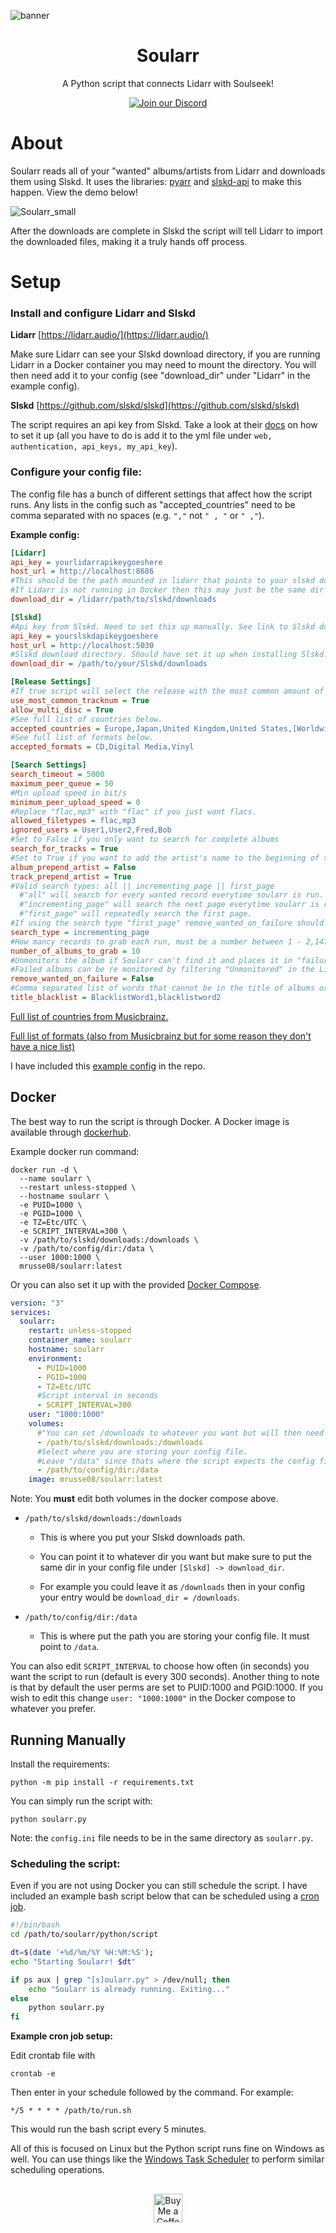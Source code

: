 ![banner](https://raw.githubusercontent.com/mrusse/soularr/refs/heads/main/resources/banner.png)

<h1 align="center">Soularr</h1>
<p align="center">
  A Python script that connects Lidarr with Soulseek!
</p>

<p align="center">
  <a href="https://discord.gg/EznhgYBayN">
    <img src="https://img.shields.io/discord/1292895470301220894?label=Discord&logo=discord&style=for-the-badge&cacheSeconds=60" alt="Join our Discord">
  </a>
</p>

# About

Soularr reads all of your "wanted" albums/artists from Lidarr and downloads them using Slskd. It uses the libraries: [pyarr](https://github.com/totaldebug/pyarr) and [slskd-api](https://github.com/bigoulours/slskd-python-api) to make this happen. View the demo below!

![Soularr_small](https://github.com/user-attachments/assets/15c47a82-ddf2-40e3-b143-2ad7f570730f)


After the downloads are complete in Slskd the script will tell Lidarr to import the downloaded files, making it a truly hands off process.
# Setup

### Install and configure Lidarr and Slskd

**Lidarr**
[https://lidarr.audio/](https://lidarr.audio/)

Make sure Lidarr can see your Slskd download directory, if you are running Lidarr in a Docker container you may need to mount the directory. You will then need add it to your config (see "download_dir" under "Lidarr" in the example config). 

**Slskd**
[https://github.com/slskd/slskd](https://github.com/slskd/slskd)

The script requires an api key from Slskd. Take a look at their [docs](https://github.com/slskd/slskd/blob/master/docs/config.md#authentication) on how to set it up (all you have to do is add it to the yml file under `web, authentication, api_keys, my_api_key`).

### Configure your config file:

The config file has a bunch of different settings that affect how the script runs. Any lists in the config such as "accepted_countries" need to be comma separated with no spaces (e.g. `","` not `" , "` or `" ,"`).

**Example config:**

```ini
[Lidarr]
api_key = yourlidarrapikeygoeshere
host_url = http://localhost:8686
#This should be the path mounted in lidarr that points to your slskd download directory.
#If Lidarr is not running in Docker then this may just be the same dir as Slskd is using below.
download_dir = /lidarr/path/to/slskd/downloads

[Slskd]
#Api key from Slskd. Need to set this up manually. See link to Slskd docs above.
api_key = yourslskdapikeygoeshere
host_url = http://localhost:5030
#Slskd download directory. Should have set it up when installing Slskd.
download_dir = /path/to/your/Slskd/downloads

[Release Settings]
#If true script will select the release with the most common amount of tracks out of all the releases.
use_most_common_tracknum = True
allow_multi_disc = True
#See full list of countries below.
accepted_countries = Europe,Japan,United Kingdom,United States,[Worldwide],Australia,Canada
#See full list of formats below.
accepted_formats = CD,Digital Media,Vinyl

[Search Settings]
search_timeout = 5000
maximum_peer_queue = 50
#Min upload speed in bit/s
minimum_peer_upload_speed = 0
#Replace "flac,mp3" with "flac" if you just want flacs.
allowed_filetypes = flac,mp3
ignored_users = User1,User2,Fred,Bob
#Set to False if you only want to search for complete albums
search_for_tracks = True
#Set to True if you want to add the artist's name to the beginning of the search for albums
album_prepend_artist = False
track_prepend_artist = True
#Valid search types: all || incrementing_page || first_page
  #"all" will search for every wanted record everytime soularr is run.
  #"incrementing_page" will search the next page everytime soularr is run.
  #"first_page" will repeatedly search the first page.
#If using the search type "first_page" remove_wanted_on_failure should be enabled.
search_type = incrementing_page
#How mancy records to grab each run, must be a number between 1 - 2,147,483,647
number_of_albums_to_grab = 10
#Unmonitors the album if Soularr can't find it and places it in "failure_list.txt". 
#Failed albums can be re monitored by filtering "Unmonitored" in the Lidarr wanted list.
remove_wanted_on_failure = False
#Comma separated list of words that cannot be in the title of albums or tracks. Case insensitive.
title_blacklist = BlacklistWord1,blacklistword2
```

[Full list of countries from Musicbrainz.](https://musicbrainz.org/doc/Release/Country)

[Full list of formats (also from Musicbrainz but for some reason they don't have a nice list)](https://pastebin.com/raw/pzGVUgaE)


I have included this [example config](https://github.com/mrusse/soularr/blob/main/config.ini) in the repo.


## Docker

The best way to run the script is through Docker. A Docker image is available through [dockerhub](https://hub.docker.com/r/mrusse08/soularr).

Example docker run command:
```shell
docker run -d \
  --name soularr \                           
  --restart unless-stopped \                 
  --hostname soularr \                       
  -e PUID=1000 \                            
  -e PGID=1000 \                            
  -e TZ=Etc/UTC \                           
  -e SCRIPT_INTERVAL=300 \                  
  -v /path/to/slskd/downloads:/downloads \   
  -v /path/to/config/dir:/data \
  --user 1000:1000 \         
  mrusse08/soularr:latest
```

Or you can also set it up with the provided [Docker Compose](https://github.com/mrusse/soularr/blob/main/docker-compose.yml).
```yml
version: "3"
services:
  soularr:
    restart: unless-stopped
    container_name: soularr
    hostname: soularr
    environment:
      - PUID=1000
      - PGID=1000
      - TZ=Etc/UTC
      #Script interval in seconds
      - SCRIPT_INTERVAL=300
    user: "1000:1000"
    volumes:
      #"You can set /downloads to whatever you want but will then need to change the Slskd download dir in your config file"
      - /path/to/slskd/downloads:/downloads
      #Select where you are storing your config file. 
      #Leave "/data" since thats where the script expects the config file to be
      - /path/to/config/dir:/data
    image: mrusse08/soularr:latest
```

Note: You **must** edit both volumes in the docker compose above. 

- `/path/to/slskd/downloads:/downloads`

  + This is where you put your Slskd downloads path.

  + You can point it to whatever dir you want but make sure to put the same dir in your config file under `[Slskd] -> download_dir`.

  + For example you could leave it as `/downloads` then in your config your entry would be `download_dir = /downloads`.

- `/path/to/config/dir:/data`

  + This is where put the path you are storing your config file. It must point to `/data`.

You can also edit `SCRIPT_INTERVAL` to choose how often (in seconds) you want the script to run (default is every 300 seconds). Another thing to note is that by default the user perms are set to PUID:1000 and PGID:1000. If you wish to edit this change `user: "1000:1000"` in the Docker compose to whatever you prefer.

## Running Manually

Install the requirements:
```
python -m pip install -r requirements.txt
```

You can simply run the script with:
```
python soularr.py
```
Note: the `config.ini` file needs to be in the same directory as `soularr.py`.

### Scheduling the script:

Even if you are not using Docker you can still schedule the script. I have included an example bash script below that can be scheduled using a [cron job](https://crontab.guru/every-5-minutes).

```bash
#!/bin/bash
cd /path/to/soularr/python/script

dt=$(date '+%d/%m/%Y %H:%M:%S');
echo "Starting Soularr! $dt"

if ps aux | grep "[s]oularr.py" > /dev/null; then
    echo "Soularr is already running. Exiting..."
else
    python soularr.py
fi
```

**Example cron job setup:**

Edit crontab file with 

```
crontab -e
```

Then enter in your schedule followed by the command. For example:

```
*/5 * * * * /path/to/run.sh
``` 

This would run the bash script every 5 minutes.

All of this is focused on Linux but the Python script runs fine on Windows as well. You can use things like the [Windows Task Scheduler](https://en.wikipedia.org/wiki/Windows_Task_Scheduler) to perform similar scheduling operations.

##
<p align="center">
  <a href='https://ko-fi.com/mrusse' target='_blank'><img height='35' style='border:0px;height:46px;' src='https://az743702.vo.msecnd.net/cdn/kofi3.png?v=0' border='0' alt='Buy Me a Coffee at ko-fi.com' /></a>
</p>
